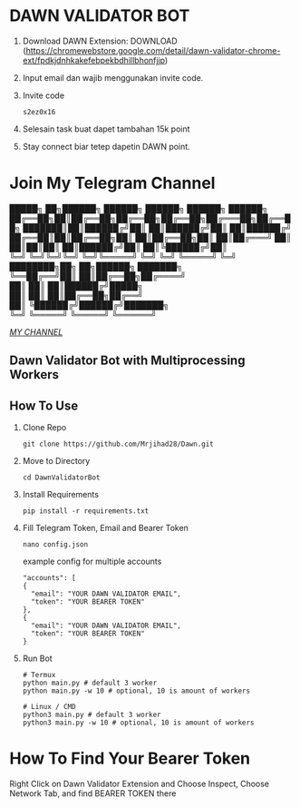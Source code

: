 # DAWN VALIDATOR BOT
1. Download DAWN Extension: DOWNLOAD (https://chromewebstore.google.com/detail/dawn-validator-chrome-ext/fpdkjdnhkakefebpekbdhillbhonfjjp)
2. Input email dan wajib menggunakan invite code. 
3. Invite code

   ```
   s2ez0x16
   ```
5. Selesain task buat dapet tambahan 15k point
6. Stay connect biar tetep dapetin DAWN point.

# Join My Telegram Channel

█████╗ ██╗██████╗ ██████╗ ██████╗  ██████╗ ██████╗ 
██╔══██╗██║██╔══██╗██╔══██╗██╔══██╗██╔═══██╗██╔══██╗
███████║██║██████╔╝██║  ██║██████╔╝██║   ██║██████╔╝
██╔══██║██║██╔══██╗██║  ██║██╔══██╗██║   ██║██╔═══╝ 
██║  ██║██║██║  ██║██████╔╝██║  ██║╚██████╔╝██║     
╚═╝  ╚═╝╚═╝╚═╝  ╚═╝╚═════╝ ╚═╝  ╚═╝ ╚═════╝ ╚═╝                                               
    ████████╗██╗   ██╗██████╗ ███████╗              
    ╚══██╔══╝██║   ██║██╔══██╗██╔════╝              
       ██║   ██║   ██║██████╔╝█████╗                
       ██║   ██║   ██║██╔══██╗██╔══╝                
       ██║   ╚██████╔╝██████╔╝███████╗              
       ╚═╝    ╚═════╝ ╚═════╝ ╚══════╝

[*MY CHANNEL*](https://t.me/AirdropTube28)

## Dawn Validator Bot with Multiprocessing Workers

## How To Use
1.  Clone Repo
    ```
    git clone https://github.com/Mrjihad28/Dawn.git
    ```
2.  Move to Directory
    ```
    cd DawnValidatorBot
    ```
3.  Install Requirements
    ```
    pip install -r requirements.txt
    ```
4.  Fill Telegram Token, Email and Bearer Token
    ```
    nano config.json
    ```

    example config for multiple accounts
    ```
    "accounts": [
    {
      "email": "YOUR DAWN VALIDATOR EMAIL",
      "token": "YOUR BEARER TOKEN"
    },
    {
      "email": "YOUR DAWN VALIDATOR EMAIL",
      "token": "YOUR BEARER TOKEN"
    }
    ```

5.  Run Bot
    ```
    # Termux
    python main.py # default 3 worker
    python main.py -w 10 # optional, 10 is amount of workers

    # Linux / CMD
    python3 main.py # default 3 worker
    python3 main.py -w 10 # optional, 10 is amount of workers
    ```
# How To Find Your Bearer Token

Right Click on Dawn Validator Extension and Choose Inspect, Choose Network Tab, and find BEARER TOKEN there

